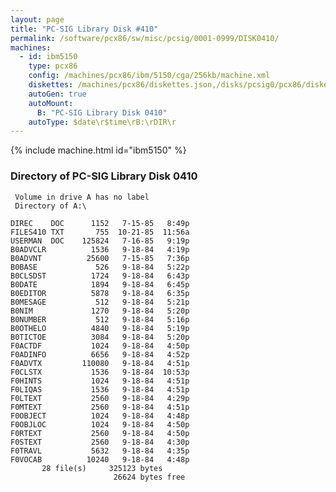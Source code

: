 ```yaml
---
layout: page
title: "PC-SIG Library Disk #410"
permalink: /software/pcx86/sw/misc/pcsig/0001-0999/DISK0410/
machines:
  - id: ibm5150
    type: pcx86
    config: /machines/pcx86/ibm/5150/cga/256kb/machine.xml
    diskettes: /machines/pcx86/diskettes.json,/disks/pcsig0/pcx86/diskettes.json
    autoGen: true
    autoMount:
      B: "PC-SIG Library Disk 0410"
    autoType: $date\r$time\rB:\rDIR\r
---
```


{% include machine.html id="ibm5150" %}

### Directory of PC-SIG Library Disk 0410

     Volume in drive A has no label
     Directory of A:\

    DIREC    DOC      1152   7-15-85   8:49p
    FILES410 TXT       755  10-21-85  11:56a
    USERMAN  DOC    125824   7-16-85   9:19p
    B0ADVCLR          1536   9-18-84   4:19p
    B0ADVNT          25600   7-15-85   7:36p
    B0BASE             526   9-18-84   5:22p
    B0CLSDST          1724   9-18-84   6:43p
    B0DATE            1894   9-18-84   6:45p
    B0EDITOR          5878   9-18-84   6:35p
    B0MESAGE           512   9-18-84   5:21p
    B0NIM             1270   9-18-84   5:20p
    B0NUMBER           512   9-18-84   5:16p
    B0OTHELO          4840   9-18-84   5:19p
    B0TICTOE          3084   9-18-84   5:20p
    F0ACTDF           1024   9-18-84   4:50p
    F0ADINFO          6656   9-18-84   4:52p
    F0ADVTX         110080   9-18-84   4:51p
    F0CLSTX           1536   9-18-84  10:53p
    F0HINTS           1024   9-18-84   4:51p
    F0LIQAS           1536   9-18-84   4:51p
    F0LTEXT           2560   9-18-84   4:29p
    F0MTEXT           2560   9-18-84   4:51p
    F0OBJECT          1024   9-18-84   4:48p
    F0OBJLOC          1024   9-18-84   4:50p
    F0RTEXT           2560   9-18-84   4:50p
    F0STEXT           2560   9-18-84   4:30p
    F0TRAVL           5632   9-18-84   4:35p
    F0VOCAB          10240   9-18-84   4:48p
           28 file(s)     325123 bytes
                           26624 bytes free
